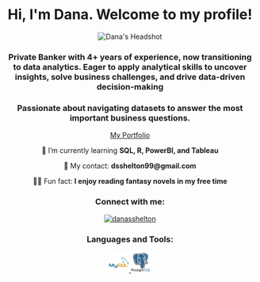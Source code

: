 <h1 align="center">Hi, I'm Dana. Welcome to my profile!</h1>

<picture>
  <source media="(prefers-color-scheme: dark)" srcset="https://ik.imagekit.io/datadana/IMG_1981.jpeg?updatedAt=1748026235758">
  <source media="(prefers-color-scheme: light)" srcset="https://ik.imagekit.io/datadana/IMG_1981.jpeg?updatedAt=1748026235758">
  <p align="center">
    <img src="https://ik.imagekit.io/datadana/IMG_1981.jpeg?updatedAt=1748026235758" width="150" alt="Dana's Headshot" />
  </p>
</picture>

<h3 align="center">Private Banker with 4+ years of experience, now transitioning to data analytics. Eager to apply analytical skills to uncover insights, solve business challenges, and drive data-driven decision-making</h3>

<h3 align="center">Passionate about navigating datasets to answer the most important business questions.</h3>

<p align="center">
  <a href="https://datadanacreate.github.io/Dana-s_Portfolio/">My Portfolio</a>
</p>

<p align="center">🌱 I’m currently learning <strong>SQL, R, PowerBI, and Tableau</strong></p>

<p align="center">📧 My contact: <strong>dsshelton99@gmail.com</strong></p>

<p align="center">🧝‍♀️ Fun fact: <strong>I enjoy reading fantasy novels in my free time</strong></p>

<h3 align="center">Connect with me:</h3>
<p align="center">
  <a href="https://linkedin.com/in/danasshelton" target="_blank">
    <img src="https://raw.githubusercontent.com/rahuldkjain/github-profile-readme-generator/master/src/images/icons/Social/linked-in-alt.svg" alt="danasshelton" height="30" width="40" />
  </a>
</p>

<h3 align="center">Languages and Tools:</h3>
<p align="center">
  <a href="https://www.mysql.com/" target="_blank" rel="noreferrer">
    <img src="https://raw.githubusercontent.com/devicons/devicon/master/icons/mysql/mysql-original-wordmark.svg" alt="mysql" width="40" height="40"/>
  </a>
  <a href="https://www.postgresql.org" target="_blank" rel="noreferrer">
    <img src="https://raw.githubusercontent.com/devicons/devicon/master/icons/postgresql/postgresql-original-wordmark.svg" alt="postgresql" width="40" height="40"/>
  </a>
</p>
